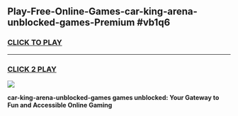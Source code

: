 
## Play-Free-Online-Games-car-king-arena-unblocked-games-Premium #vb1q6
<h3>
<a href="https://premium.freeplayer.one?title=car-king-arena-unblocked-games&ref=8M">CLICK TO PLAY</a></h3>
<hr>

<h3>
<a href="https://premium.freeplayer.one?title=car-king-arena-unblocked-games&ref=8M">CLICK 2 PLAY</a>
  
</h3>

<a href="https://premium.freeplayer.one?title=car-king-arena-unblocked-games&ref=8M"><img src="https://clearcache.store/games.png"></a>


**car-king-arena-unblocked-games games unblocked: Your Gateway to Fun and Accessible Online Gaming**
